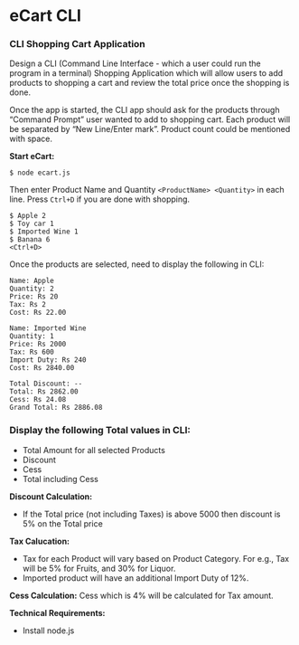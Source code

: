 
# eCart CLI
### CLI Shopping Cart Application

Design a CLI (Command Line Interface - which a user could run the program in a terminal) Shopping Application which will allow users to add products to shopping a cart and review the total price once the shopping is done.

Once the app is started, the CLI app should ask for the products through “Command Prompt” user wanted to add to shopping cart. Each product will be separated by “New Line/Enter mark”. Product count could be mentioned with space.


**Start eCart:**
```
$ node ecart.js
```

Then enter Product Name and Quantity `<ProductName> <Quantity>` in each line. Press `Ctrl+D` if you are done with shopping.

```
$ Apple 2
$ Toy car 1
$ Imported Wine 1
$ Banana 6
<Ctrl+D>
```

Once the products are selected, need to display the following in CLI:

```
Name: Apple
Quantity: 2
Price: Rs 20
Tax: Rs 2
Cost: Rs 22.00

Name: Imported Wine
Quantity: 1
Price: Rs 2000
Tax: Rs 600
Import Duty: Rs 240
Cost: Rs 2840.00

Total Discount: --
Total: Rs 2862.00
Cess: Rs 24.08
Grand Total: Rs 2886.08
```

### Display the following Total values in CLI:

- Total Amount for all selected Products
- Discount
- Cess
- Total including Cess

**Discount Calculation:**
- If the Total price (not including Taxes) is above 5000 then discount is 5% on the Total price

**Tax Calucation:**
- Tax for each Product will vary based on Product Category. For e.g., Tax will be 5% for Fruits, and 30% for Liquor.
- Imported product will have an additional Import Duty of 12%.

**Cess Calculation:**
Cess which is 4% will be calculated for Tax amount.

**Technical Requirements:**
- Install node.js
